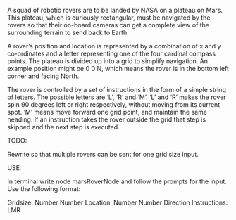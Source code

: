A squad of robotic rovers are to be landed by NASA on a plateau on Mars. This plateau, which is curiously rectangular, must be navigated by the rovers so that their on-board cameras can get a complete view of the surrounding terrain to send back to Earth.

A rover’s position and location is represented by a combination of x and y co-ordinates and a letter representing one of the four cardinal compass points. The plateau is divided up into a grid to simplify navigation. An example position might be 0 0 N, which means the rover is in the bottom left corner and facing North.

The rover is controlled by a set of instructions in the form of a simple string of letters. The possible letters are ‘L’, ‘R’ and ‘M’. ‘L’ and ‘R’ makes the rover spin 90 degrees left or right respectively, without moving from its current spot. ‘M’ means move forward one grid point, and maintain the same heading. If an instruction takes the rover outside the grid that step is skipped and the next step is executed.

TODO:

Rewrite so that multiple rovers can be sent for one grid size input.

USE:

In terminal write node marsRoverNode and follow the prompts for the input. Use the following format:

Gridsize: Number Number
Location: Number Number Direction
Instructions: LMR 
